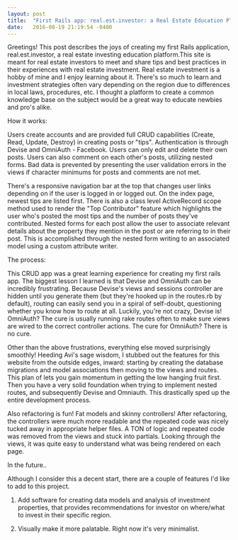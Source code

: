 ```yaml
---
layout: post
title:  "First Rails app: real.est.investor: a Real Estate Education Platform"
date:   2016-08-19 21:19:54 -0400
---
```



Greetings! This post describes the joys of creating my first Rails application, real.est.investor, a real estate investing education platform.This site is meant for real estate investors to meet and share tips and best practices in their experiences with real estate investment. Real estate investment is a hobby of mine and I enjoy learning about it. There's so much to learn and investment strategies often vary depending on the region due to differences in local laws, procedures, etc. I thought a platform to create a common knowledge base on the subject would be a great way to educate newbies and pro's alike.

How it works: 

Users create accounts and are provided full CRUD capabilities (Create, Read, Update, Destroy) in creating posts or "tips". Authentication is through Devise and OmniAuth - Facebook. Users can only edit and delete their own posts. Users can also comment on each other's posts, utilizing nested forms. Bad data is prevented by presenting the user validation errors in the views if character minimums for posts and comments are not met.

There's a responsive navigation bar at the top that changes user links depending on if the user is logged in or logged out. On the index page, newest tips are listed first. There is also a class level ActiveRecord scope method used to render the "Top Contributor" feature which highlights the user who's posted the most tips and the number of posts they've contributed. 
Nested forms for each post allow the user to associate relevant details about the property they mention in the post or are referring to in their post. This is accomplished through the nested form writing to an associated model using a custom attribute writer.

The process:

This CRUD app was a great learning experience for creating my first rails app. The biggest lesson I learned is that Devise and OmniAuth can be incredibly frustrating. Because Devise's views and sessions controller are hidden until you generate them (but they're hooked up in the routes.rb by default), routing can easily send you in a spiral of self-doubt, questioning whether you know how to route at all. Luckily, you're not crazy, Devise is! OmniAuth? The cure is usually running rake routes often to make sure views are wired to the correct controller actions. The cure for OmniAuth? There is no cure.

Other than the above frustrations, everything else moved surprisingly smoothly! Heeding Avi's sage wisdom, I stubbed out the features for this website from the outside edges, inward:  starting by creating the database migrations and model associations then moving to the views and routes. This plan of lets you gain momentum in getting the low hanging fruit first. Then you have a very solid foundation when trying to implement nested routes, and subsequently Devise and Omniauth. This drastically sped up the entire development process.

Also refactoring is fun! Fat models and skinny controllers! After refactoring, the controllers were much more readable and the repeated code was nicely tucked away in appropriate helper files. A TON of logic and repeated code was removed from the views and stuck into partials. Looking through the views, it was quite easy to understand what was being rendered on each page.

In the future..

Although I consider this a decent start, there are a couple of features I'd like to add to this project. 

1. Add software for creating data models and analysis of investment properties, that provides recommendations for investor on where/what to invest in their specific region.

2. Visually make it more palatable. Right now it's very minimalist.

